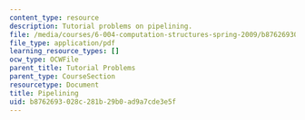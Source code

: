 ```yaml
---
content_type: resource
description: Tutorial problems on pipelining.
file: /media/courses/6-004-computation-structures-spring-2009/b8762693028c281b29b0ad9a7cde3e5f_MIT6004s09tutor09.pdf
file_type: application/pdf
learning_resource_types: []
ocw_type: OCWFile
parent_title: Tutorial Problems
parent_type: CourseSection
resourcetype: Document
title: Pipelining
uid: b8762693-028c-281b-29b0-ad9a7cde3e5f
---
```

